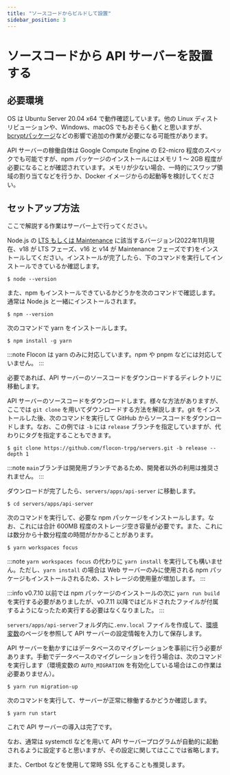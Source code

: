 ```yaml
---
title: "ソースコードからビルドして設置"
sidebar_position: 3
---
```


# ソースコードから API サーバーを設置する

## 必要環境

OS は Ubuntu Server 20.04 x64 で動作確認しています。他の Linux ディストリビューションや、Windows、macOS でもおそらく動くと思いますが、[bcryptパッケージ](https://www.npmjs.com/package/bcrypt)などの影響で追加の作業が必要になる可能性があります。

API サーバーの稼働自体は Google Compute Engine の E2-micro 程度のスペックでも可能ですが、npm パッケージのインストールにはメモリ 1 ～ 2GB 程度が必要になることが確認されています。メモリが少ない場合、一時的にスワップ領域の割り当てなどを行うか、Docker イメージからの起動等を検討してください。

## セットアップ方法

ここで解説する作業はサーバー上で行ってください。

Node.js の [LTS もしくは Maintenance](https://github.com/nodejs/Release#release-schedule) に該当するバージョン(2022年11月現在、v18 が LTS フェーズ、v16 と v14 が Maintenance フェーズです)をインストールしてください。インストールが完了したら、下のコマンドを実行してインストールできているか確認します。

```console
$ node --version
```

また、npm もインストールできているかどうかを次のコマンドで確認します。通常は Node.js と一緒にインストールされます。

```console
$ npm --version
```

次のコマンドで yarn をインストールします。

```console
$ npm install -g yarn
```

:::note
Flocon は yarn のみに対応しています。npm や pnpm などには対応していません。
:::

必要であれば、API サーバーのソースコードをダウンロードするディレクトリに移動します。

API サーバーのソースコードをダウンロードします。様々な方法がありますが、ここでは `git clone` を用いてダウンロードする方法を解説します。git をインストールした後、次のコマンドを実行して GitHub からソースコードをダウンロードします。なお、この例では `-b` には `release` ブランチを指定していますが、代わりにタグを指定することもできます。

```console
$ git clone https://github.com/flocon-trpg/servers.git -b release --depth 1
```

:::note
`main`ブランチは開発用ブランチであるため、開発者以外の利用は推奨されません。
:::

ダウンロードが完了したら、`servers/apps/api-server` に移動します。

```console
$ cd servers/apps/api-server
```

次のコマンドを実行して、必要な npm パッケージをインストールします。なお、これには合計 600MB 程度のストレージ空き容量が必要です。また、これには数分から十数分程度の時間がかかることがあります。

```console
$ yarn workspaces focus
```

:::note
`yarn workspaces focus` の代わりに `yarn install` を実行しても構いません。ただし、`yarn install` の場合は Web サーバーのみに使用される npm パッケージもインストールされるため、ストレージの使用量が増加します。
:::

:::info
v0.7.10 以前では npm パッケージのインストールの次に `yarn run build` を実行する必要がありましたが、v0.7.11 以降ではビルドされたファイルが付属するようになったため実行する必要はなくなりました。
:::

`servers/apps/api-server`フォルダ内に`.env.local` ファイルを作成して、[環境変数](../vars)のページを参照して API サーバーの設定情報を入力して保存します。

API サーバーを動かすにはデータベースのマイグレーションを事前に行う必要があります。手動でデータベースのマイグレーションを行う場合は、次のコマンドを実行します（環境変数の `AUTO_MIGRATION` を有効化している場合はこの作業は必要ありません）。

```console
$ yarn run migration-up
```

次のコマンドを実行して、サーバーが正常に稼働するかどうか確認します。

```
$ yarn run start
```

これで API サーバーの導入は完了です。

なお、通常は systemctl などを用いて API サーバープログラムが自動的に起動されるように設定すると思いますが、その設定に関してはここでは省略します。

また、Certbot などを使用して常時 SSL 化することも推奨します。
